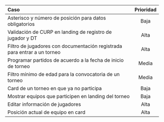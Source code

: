 |Caso|Prioridad|
|:-----|:---------:|
|Asterisco y número de posición para datos obligatorios|Baja|
|Validación de CURP en landing de registro de jugador y DT|Alta|
|Filtro de jugadores con documentación registrada para entrar a un torneo|Alta|
|Programar partidos de acuerdo a la fecha de inicio de torneo|Media|
|Filtro mínimo de edad para la convocatoria de un torneo|Media|
|Card de un torneo en que ya no participa|Baja|
|Mostrar equipos que participen en landing del torneo|Baja|
|Editar información de jugadores|Alta|
|Posición actual de equipo en card|Alta|
